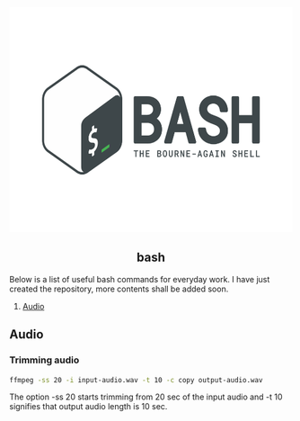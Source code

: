 <div align="center">
  <img src="images/bash_logo.svg" height="400vh"/>  
</div>

<h2 align="center">
  bash
</h2>

Below is a list of useful bash commands for everyday work. I have just created the repository, more contents shall be added soon.

1. [Audio](#audio)

## Audio

### Trimming audio

```bash
ffmpeg -ss 20 -i input-audio.wav -t 10 -c copy output-audio.wav
```
The option -ss 20 starts trimming from 20 sec of the input audio and -t 10 signifies that output audio length is 10 sec.
